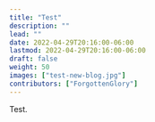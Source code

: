 ```yaml
---
title: "Test"
description: ""
lead: ""
date: 2022-04-29T20:16:00-06:00
lastmod: 2022-04-29T20:16:00-06:00
draft: false
weight: 50
images: ["test-new-blog.jpg"]
contributors: ["ForgottenGlory"]
---
```


Test.